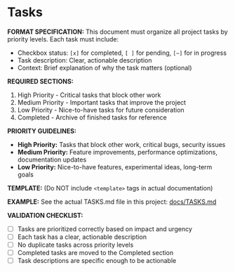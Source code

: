 # Tasks

**FORMAT SPECIFICATION:** This document must organize all project tasks by priority levels. Each task must include:
- Checkbox status: `[x]` for completed, `[ ]` for pending, `[~]` for in progress
- Task description: Clear, actionable description
- Context: Brief explanation of why the task matters (optional)

**REQUIRED SECTIONS:**
1. High Priority - Critical tasks that block other work
2. Medium Priority - Important tasks that improve the project
3. Low Priority - Nice-to-have tasks for future consideration
4. Completed - Archive of finished tasks for reference

**PRIORITY GUIDELINES:**
- **High Priority:** Tasks that block other work, critical bugs, security issues
- **Medium Priority:** Feature improvements, performance optimizations, documentation updates
- **Low Priority:** Nice-to-have features, experimental ideas, long-term goals

**TEMPLATE:** (Do NOT include `<template>` tags in actual documentation)
<template>
# Tasks

## High Priority
- {{status}} {{task_name}} - {{task_description}}
- {{status}} {{task_name}} - {{task_description}}

## Medium Priority
- {{status}} {{task_name}} - {{task_description}}
- {{status}} {{task_name}} - {{task_description}}

## Low Priority
- {{status}} {{task_name}} - {{task_description}}
- {{status}} {{task_name}} - {{task_description}}

## Completed
- [x] {{completed_task_name}} - {{completion_description}}
- [x] {{completed_task_name}} - {{completion_description}}
</template>

**EXAMPLE:** See the actual TASKS.md file in this project: [docs/TASKS.md]({{DDD_REMOTE_BASE}}/docs/TASKS.md)

**VALIDATION CHECKLIST:**
- [ ] Tasks are prioritized correctly based on impact and urgency
- [ ] Each task has a clear, actionable description
- [ ] No duplicate tasks across priority levels
- [ ] Completed tasks are moved to the Completed section
- [ ] Task descriptions are specific enough to be actionable
